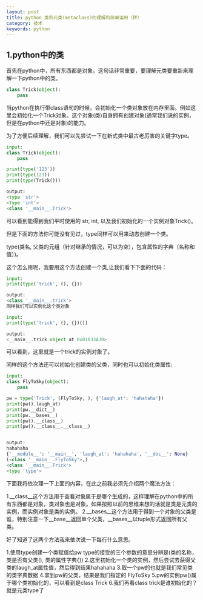 ```yaml
---
layout: post
title: python 类和元类(metaclass)的理解和简单运用（转）
category: 技术
keywords: python
---
```


## 1.python中的类
首先在python中，所有东西都是对象。这句话非常重要，要理解元类要重新来理解一下python中的类。
```python
class Trick(object):
    pass
```
当python在执行带class语句的时候，会初始化一个类对象放在内存里面。例如这里会初始化一个Trick对象。这个对象(类)自身拥有创建对象(通常我们说的实例，但是在python中还是对象)的能力。<br>

为了方便后续理解，我们可以先尝试一下在新式类中最古老厉害的关键字type。
```python
input:
class Trick(object):
    pass

print(type('123'))
print(type(123))
print(type(Trick()))

output:
<type 'str'>
<type 'int'>
<class '__main__.Trick'>
```
可以看到能得到我们平时使用的 str, int, 以及我们初始化的一个实例对象Trick()。

但是下面的方法你可能没有见过，type同样可以用来动态创建一个类。

type(类名, 父类的元组（针对继承的情况，可以为空），包含属性的字典（名称和值）)。

这个怎么用呢，我要用这个方法创建一个类,让我们看下下面的代码：
```python
input:
print(type('trick', (), {}))

output:
<class '__main__.trick'>
同样我们可以实例化这个类对象

input:
print(type('trick', (), {})())

output:
<__main__.trick object at 0x01033A30>
```
可以看到，这里就是一个trick的实例对象了。

同样的这个方法还可以初始化创建类的父类，同时也可以初始化类属性:
```python
input:
class FlyToSky(object):
    pass

pw = type('Trick', (FlyToSky, ), {'laugh_at': 'hahahaha'})
print(pw().laugh_at)
print(pw.__dict__)
print(pw.__bases__)
print(pw().__class__)
print(pw().__class__.__class__)


output:
hahahaha
{'__module__': '__main__', 'laugh_at': 'hahahaha', '__doc__': None}
(<class '__main__.FlyToSky'>,)
<class '__main__.Trick'>
<type 'type'>
```
下面我将依次理一下上面的内容，在此之前我必须先介绍两个魔法方法：

1.__class__这个方法用于查看对象属于是哪个生成的，这样理解在python中的所有东西都是对象，类对象也是对象。如果按照以前的思维来想的话就是类是元类的实例，而实例对象是类的实例。
2.__bases__这个方法用于得到一个对象的父类是谁，特别注意一下__base__返回单个父类，__bases__以tuple形式返回所有父类。

好了知道了这两个方法我来依次说一下每行什么意思。

1.使用type创建一个类赋值给pw type的接受的三个参数的意思分辨是(类的名称， 类是否有父类(), 类的属性字典{})
2.这里初始化一个类的实例，然后尝试去获得父类的laugh_at属性值，然后得到结果hahahaha
3.取一个pw的也就是我们常见类的类字典数据
4.拿到pw的父类，结果是我们指定的 FlyToSky
5.pw的实例pw()属于哪个类初始化的，可以看到是class Trick
6.我们再看class trick是谁初始化的？ 就是元类type了